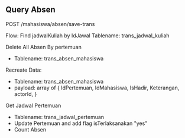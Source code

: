 ## Query Absen

POST /mahasiswa/absen/save-trans

Flow:
Find jadwalKuliah by IdJawal
Tablename: trans_jadwal_kuliah

Delete All Absen By pertemuan

- Tablename: trans_absen_mahasiswa

Recreate Data:

- Tablename: trans_absen_mahasiswa
- payload: array of {
  IdPertemuan,
  IdMahasiswa,
  IsHadir,
  Keterangan,
  actorId,
  }

Get Jadwal Pertemuan

- Tablename: trans_jadwal_pertemuan
- Update Pertemuan and add flag isTerlaksanakan "yes"
- Count Absen